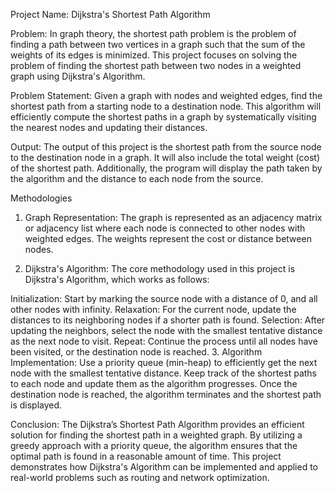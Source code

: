 Project Name:
Dijkstra's Shortest Path Algorithm

Problem:
In graph theory, the shortest path problem is the problem of finding a path between two vertices in a graph such that the sum of the weights of its edges is minimized. This project focuses on solving the problem of finding the shortest path between two nodes in a weighted graph using Dijkstra's Algorithm.

Problem Statement:
Given a graph with nodes and weighted edges, find the shortest path from a starting node to a destination node. This algorithm will efficiently compute the shortest paths in a graph by systematically visiting the nearest nodes and updating their distances.

Output:
The output of this project is the shortest path from the source node to the destination node in a graph. It will also include the total weight (cost) of the shortest path. Additionally, the program will display the path taken by the algorithm and the distance to each node from the source.

Methodologies
1. Graph Representation:
The graph is represented as an adjacency matrix or adjacency list where each node is connected to other nodes with weighted edges. The weights represent the cost or distance between nodes.

2. Dijkstra's Algorithm:
The core methodology used in this project is Dijkstra's Algorithm, which works as follows:

Initialization: Start by marking the source node with a distance of 0, and all other nodes with infinity.
Relaxation: For the current node, update the distances to its neighboring nodes if a shorter path is found.
Selection: After updating the neighbors, select the node with the smallest tentative distance as the next node to visit.
Repeat: Continue the process until all nodes have been visited, or the destination node is reached.
3. Algorithm Implementation:
Use a priority queue (min-heap) to efficiently get the next node with the smallest tentative distance.
Keep track of the shortest paths to each node and update them as the algorithm progresses.
Once the destination node is reached, the algorithm terminates and the shortest path is displayed.

Conclusion:
The Dijkstra’s Shortest Path Algorithm provides an efficient solution for finding the shortest path in a weighted graph. By utilizing a greedy approach with a priority queue, the algorithm ensures that the optimal path is found in a reasonable amount of time. This project demonstrates how Dijkstra's Algorithm can be implemented and applied to real-world problems such as routing and network optimization.
